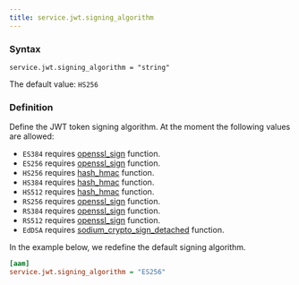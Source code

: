 ```yaml
---
title: service.jwt.signing_algorithm
---
```


### Syntax

`service.jwt.signing_algorithm = "string"`

The default value: `HS256`

### Definition

Define the JWT token signing algorithm. At the moment the following values are allowed:

- `ES384` requires [openssl_sign](https://www.php.net/manual/en/function.openssl-sign) function.
- `ES256` requires [openssl_sign](https://www.php.net/manual/en/function.openssl-sign) function.
- `HS256` requires [hash_hmac](https://www.php.net/manual/en/function.hash-hmac) function.
- `HS384` requires [hash_hmac](https://www.php.net/manual/en/function.hash-hmac) function.
- `HS512` requires [hash_hmac](https://www.php.net/manual/en/function.hash-hmac) function.
- `RS256` requires [openssl_sign](https://www.php.net/manual/en/function.openssl-sign) function.
- `RS384` requires [openssl_sign](https://www.php.net/manual/en/function.openssl-sign) function.
- `RS512` requires [openssl_sign](https://www.php.net/manual/en/function.openssl-sign) function.
- `EdDSA` requires [sodium_crypto_sign_detached](https://www.php.net/manual/en/function.sodium-crypto-sign-detached) function.

In the example below, we redefine the default signing algorithm.

```ini
[aam]
service.jwt.signing_algorithm = "ES256"
```